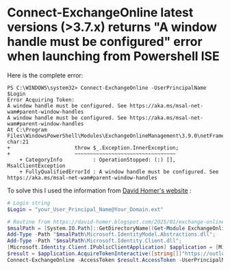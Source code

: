 # Connect-ExchangeOnline latest versions (>3.7.x) returns "A window handle must be configured" error when launching from Powershell ISE


Here is the complete error:

```output
PS C:\WINDOWS\system32> Connect-ExchangeOnline -UserPrincipalName $Login
Error Acquiring Token:
A window handle must be configured. See https://aka.ms/msal-net-wam#parent-window-handles
A window handle must be configured. See https://aka.ms/msal-net-wam#parent-window-handles
At C:\Program 
Files\WindowsPowerShell\Modules\ExchangeOnlineManagement\3.9.0\netFramework\ExchangeOnlineManagement.psm1:766 char:21
+                     throw $_.Exception.InnerException;
+                     ~~~~~~~~~~~~~~~~~~~~~~~~~~~~~~~~~
    + CategoryInfo          : OperationStopped: (:) [], MsalClientException
    + FullyQualifiedErrorId : A window handle must be configured. See https://aka.ms/msal-net-wam#parent-window-handles
```

To solve this I used the information from [David Homer's website](https://david-homer.blogspot.com/2025/01/exchange-online-management-powershell.html) :

```powershell
# Login string
$Login = "your_User_Principal_Name@Your_Domain.ext"

# Routine from https://david-homer.blogspot.com/2025/01/exchange-online-management-powershell.html
$msalPath = [System.IO.Path]::GetDirectoryName((Get-Module ExchangeOnlineManagement).Path);
Add-Type -Path "$msalPath\Microsoft.IdentityModel.Abstractions.dll";
Add-Type -Path "$msalPath\Microsoft.Identity.Client.dll";
[Microsoft.Identity.Client.IPublicClientApplication] $application = [Microsoft.Identity.Client.PublicClientApplicationBuilder]::Create("fb78d390-0c51-40cd-8e17-fdbfab77341b").WithDefaultRedirectUri().Build();
$result = $application.AcquireTokenInteractive([string[]]"https://outlook.office365.com/.default").ExecuteAsync().Result;
Connect-ExchangeOnline -AccessToken $result.AccessToken -UserPrincipalName $login;
```


